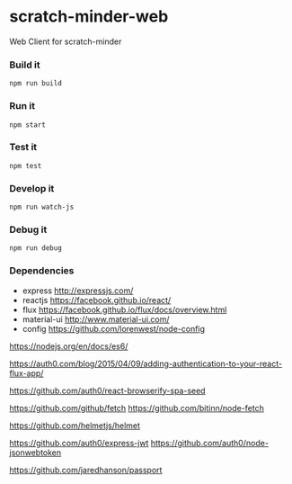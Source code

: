 # scratch-minder-web
Web Client for scratch-minder

### Build it
`npm run build`

### Run it
`npm start`

### Test it
`npm test`

### Develop it
`npm run watch-js`

### Debug it
`npm run debug`

### Dependencies
- express http://expressjs.com/
- reactjs https://facebook.github.io/react/
- flux https://facebook.github.io/flux/docs/overview.html
- material-ui http://www.material-ui.com/
- config https://github.com/lorenwest/node-config

https://nodejs.org/en/docs/es6/

https://auth0.com/blog/2015/04/09/adding-authentication-to-your-react-flux-app/

https://github.com/auth0/react-browserify-spa-seed

https://github.com/github/fetch
https://github.com/bitinn/node-fetch

https://github.com/helmetjs/helmet

https://github.com/auth0/express-jwt
https://github.com/auth0/node-jsonwebtoken


https://github.com/jaredhanson/passport
